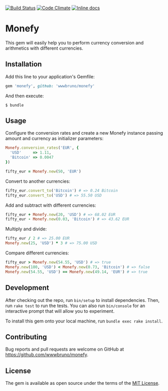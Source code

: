 [![Build Status](https://travis-ci.org/wwwbruno/monefy.svg?branch=master)](https://travis-ci.org/wwwbruno/monefy)
[![Code Climate](https://codeclimate.com/github/wwwbruno/monefy/badges/gpa.svg)](https://codeclimate.com/github/wwwbruno/monefy)
[![Inline docs](http://inch-ci.org/github/wwwbruno/monefy.svg?branch=master)](http://inch-ci.org/github/wwwbruno/monefy)

# Monefy

This gem will easily help you to perform currency conversion and arithmetics with different currencies.

## Installation

Add this line to your application's Gemfile:

```ruby
gem 'monefy', github: 'wwwbruno/monefy'
```

And then execute:

```
$ bundle
```

## Usage

Configure the conversion rates and create a new Monefy instance passing amount and currency as initializer parameters:

```ruby
Monefy.conversion_rates('EUR', {
  'USD'     => 1.11,
  'Bitcoin' => 0.0047
})

fifty_eur = Monefy.new(50, 'EUR')
```

Convert to another currencies:

```ruby
fifty_eur.convert_to('Bitcoin') # => 0.24 Bitcoin
fifty_eur.convert_to('USD') # => 55.50 USD
```

Add and subtract with different currencies:

```ruby
fifty_eur + Monefy.new(20, 'USD') # => 68.02 EUR
fifty_eur - Monefy.new(0.03, 'Bitcoin') # => 43.62 EUR
```

Multiply and divide:

```ruby
fifty_eur / 2 # => 25.00 EUR
Monefy.new(25, 'USD') * 3 # => 75.00 USD
```

Compare different currencies:

```ruby
fifty_eur > Monefy.new(54.55, 'USD') # => true
Monefy.new(180, 'USD') < Monefy.new(0.73, 'Bitcoin') # => false
Monefy.new(54.55, 'USD') == Monefy.new(49.14, 'EUR') # => true
```

## Development

After checking out the repo, run `bin/setup` to install dependencies. Then, run `rake test` to run the tests. You can also run `bin/console` for an interactive prompt that will allow you to experiment.

To install this gem onto your local machine, run `bundle exec rake install`.

## Contributing

Bug reports and pull requests are welcome on GitHub at https://github.com/wwwbruno/monefy.

## License

The gem is available as open source under the terms of the [MIT License](http://opensource.org/licenses/MIT).
